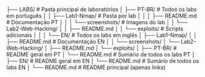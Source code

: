 ├── LABS/                      # Pasta principal de laboratórios
│   ├── PT-BR/                 # Todos os labs em português
│   │   ├── Lab1-Nmap/         # Pasta por lab
│   │   │   ├── README.md      # Documentação PT
│   │   │   └── screenshots/   # Imagens do lab
│   │   └── Lab2-Web-Hacking/
│   │       ├── README.md
│   │       └── exploits/      # Scripts adicionais
│   │
│   └── EN/                    # Todos os labs em inglês
│       ├── Lab1-Nmap/
│       │   ├── README.md      # Documentação EN
│       │   └── screenshots/
│       └── Lab2-Web-Hacking/
│           ├── README.md
│           └── exploits/
│
├── PT-BR/                     # README geral em PT
│   └── README.md              # Sumário de todos os labs PT
│
├── EN/                        # README geral em EN
│   └── README.md              # Sumário de todos os labs EN
│
└── README.md                  # README principal (apenas links)
